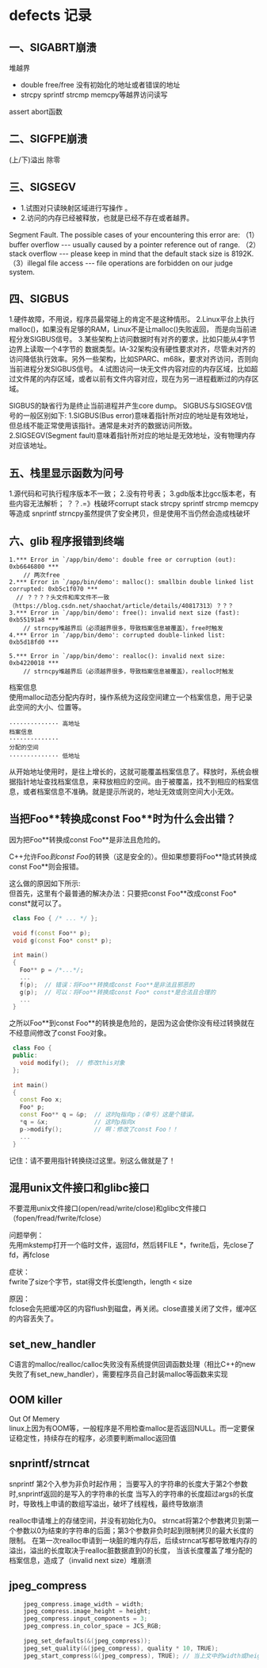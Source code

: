 
# defects 记录

## 一、SIGABRT崩溃
堆越界
+	double free/free 没有初始化的地址或者错误的地址
+	strcpy sprintf strcmp memcpy等越界访问读写

assert abort函数

## 二、SIGFPE崩溃
(上/下)溢出 
除零

## 三、SIGSEGV
+ 1.试图对只读映射区域进行写操作 。
+ 2.访问的内存已经被释放，也就是已经不存在或者越界。

Segment Fault. The possible cases of your encountering this error are:
（1）buffer overflow --- usually caused by a pointer reference out of range. 
（2）stack overflow --- please keep in mind that the default stack size is 8192K.
（3）illegal file access --- file operations are forbidden on our judge system.

## 四、SIGBUS
1.硬件故障，不用说，程序员最常碰上的肯定不是这种情形。
2.Linux平台上执行malloc()，如果没有足够的RAM，Linux不是让malloc()失败返回， 而是向当前进程分发SIGBUS信号。
3.某些架构上访问数据时有对齐的要求，比如只能从4字节边界上读取一个4字节的 数据类型。IA-32架构没有硬性要求对齐，尽管未对齐的访问降低执行效率。另外一些架构，比如SPARC、m68k，要求对齐访问，否则向当前进程分发SIGBUS信号。
4.试图访问一块无文件内容对应的内存区域，比如超过文件尾的内存区域，或者以前有文件内容对应，现在为另一进程截断过的内存区域。

SIGBUS的缺省行为是终止当前进程并产生core dump。
SIGBUS与SIGSEGV信号的一般区别如下:
1.SIGBUS(Bus error)意味着指针所对应的地址是有效地址，但总线不能正常使用该指针。通常是未对齐的数据访问所致。
2.SIGSEGV(Segment fault)意味着指针所对应的地址是无效地址，没有物理内存对应该地址。

## 五、栈里显示函数为问号
1.源代码和可执行程序版本不一致；
2.没有符号表；
3.gdb版本比gcc版本老，有些内容无法解析；
？？.=》栈破坏corrupt stack
	strcpy sprintf strcmp memcpy等造成
	snprintf strncpy虽然提供了安全拷贝，但是使用不当仍然会造成栈破坏


## 六、glib 程序报错到终端
```log
1.*** Error in `/app/bin/demo': double free or corruption (out): 0xb6646800 ***
	// 两次free
2.*** Error in `/app/bin/demo': malloc(): smallbin double linked list corrupted: 0xb5c1f070 ***
  // ？？？？头文件和库文件不一致（https://blog.csdn.net/shaochat/article/details/40817313）？？？
3.*** Error in `/app/bin/demo': free(): invalid next size (fast): 0xb55191a8 ***
	// strncpy堆越界后（必须越界很多，导致档案信息被覆盖），free时触发
4.*** Error in `/app/bin/demo': corrupted double-linked list: 0xb5d18fd0 ***

5.*** Error in `/app/bin/demo': realloc(): invalid next size: 0xb4220018 ***
	// strncpy堆越界后（必须越界很多，导致档案信息被覆盖），realloc时触发
```
档案信息  
使用malloc动态分配内存时，操作系统为这段空间建立一个档案信息，用于记录此空间的大小、位置等。

```
·············· 高地址    
档案信息  
··············  
分配的空间  
·············· 低地址  
```
从开始地址使用时，是往上增长的，这就可能覆盖档案信息了。释放时，系统会根据指针地址查找档案信息，来释放相应的空间。由于被覆盖，找不到相应的档案信息，或者档案信息不准确。就是提示所说的，地址无效或则空间大小无效。


## 当把Foo\*\*转换成const Foo\*\*时为什么会出错？

因为把Foo\*\*转换成const Foo\*\*是非法且危险的。

C++允许Foo*到const Foo*的转换（这是安全的）。但如果想要将Foo\*\*隐式转换成const Foo\*\*则会报错。

这么做的原因如下所示:  
但首先，这里有个最普通的解决办法：只要把const Foo**改成const Foo* const*就可以了。
```cpp
 class Foo { /* ... */ };
 
 void f(const Foo** p);
 void g(const Foo* const* p);
 
 int main()
 {
   Foo** p = /*...*/;
   ...
   f(p);  // 错误：将Foo**转换成const Foo**是非法且邪恶的
   g(p);  // 可以：将Foo**转换成const Foo* const*是合法且合理的
   ...
 }
```
之所以Foo\*\*到const Foo\*\*的转换是危险的，是因为这会使你没有经过转换就在不经意间修改了const Foo对象。
```cpp
 class Foo {
 public:
   void modify();  // 修改this对象
 };
 
 int main()
 {
   const Foo x;
   Foo* p;
   const Foo** q = &p;  // 这时q指向p；（幸亏）这是个错误。
   *q = &x;             // 这时p指向x
   p->modify();         // 啊：修改了const Foo！！
   ...
 }
```
记住：请不要用指针转换绕过这里。别这么做就是了！ 

## 混用unix文件接口和glibc接口
不要混用unix文件接口(open/read/write/close)和glibc文件接口（fopen/fread/fwrite/fclose）

问题举例：  
先用mkstemp打开一个临时文件，返回fd，然后转FILE *，fwrite后，先close了fd，再fclose

症状：  
fwrite了size个字节，stat得文件长度length，length < size

原因：  
fclose会先把缓冲区的内容flush到磁盘，再关闭。close直接关闭了文件，缓冲区的内容丢失了。

## set_new_handler
C语言的malloc/realloc/calloc失败没有系统提供回调函数处理（相比C++的new失败了有set_new_handler），需要程序员自己封装malloc等函数来实现

## OOM killer
Out Of Memery  
linux上因为有OOM等，一般程序是不用检查malloc是否返回NULL。而一定要保证稳定性，持续存在的程序，必须要判断malloc返回值

## snprintf/strncat
snprintf 第2个入参为非负时起作用；
当要写入的字符串的长度大于第2个参数时,snprintf返回的是写入的字符串的长度
当写入的字符串的长度超过args的长度时，导致栈上申请的数组写溢出，破坏了线程栈，最终导致崩溃

realloc申请堆上的存储空间，并没有初始化为0。
strncat将第2个参数拷贝到第一个参数以0为结束的字符串的后面；第3个参数非负时起到限制拷贝的最大长度的限制。
在第一次realloc申请到一块脏的堆内存后，后续strncat写都导致堆内存的溢出，溢出的长度取决于realloc脏数据直到0的长度，
当该长度覆盖了堆分配的档案信息，造成了（invalid next size）堆崩溃

## jpeg_compress
```cpp
    jpeg_compress.image_width = width;
    jpeg_compress.image_height = height;
    jpeg_compress.input_components = 3;
    jpeg_compress.in_color_space = JCS_RGB;
 
    jpeg_set_defaults(&(jpeg_compress));
    jpeg_set_quality(&(jpeg_compress), quality * 10, TRUE);
    jpeg_start_compress(&(jpeg_compress), TRUE); // 当上文中的width或height为0时，该libjpeg会exit(1)导致整个进程退出。
```